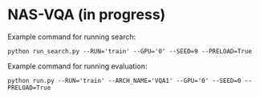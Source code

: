 # NAS-VQA (in progress)

Example command for running search:

```
python run_search.py --RUN='train' --GPU='0' --SEED=9 --PRELOAD=True
```

Example command for running evaluation:

```
python run.py --RUN='train' --ARCH_NAME='VQA1' --GPU='0' --SEED=0 --PRELOAD=True 
```
